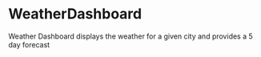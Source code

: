 # WeatherDashboard
Weather Dashboard displays the weather for a given city and provides a 5 day forecast
